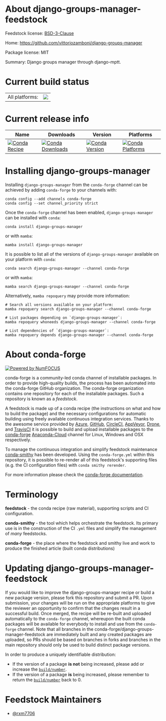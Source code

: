 About django-groups-manager-feedstock
=====================================

Feedstock license: [BSD-3-Clause](https://github.com/conda-forge/django-groups-manager-feedstock/blob/main/LICENSE.txt)

Home: https://github.com/vittoriozamboni/django-groups-manager

Package license: MIT

Summary: Django groups manager through django-mptt.

Current build status
====================


<table><tr><td>All platforms:</td>
    <td>
      <a href="https://dev.azure.com/conda-forge/feedstock-builds/_build/latest?definitionId=20505&branchName=main">
        <img src="https://dev.azure.com/conda-forge/feedstock-builds/_apis/build/status/django-groups-manager-feedstock?branchName=main">
      </a>
    </td>
  </tr>
</table>

Current release info
====================

| Name | Downloads | Version | Platforms |
| --- | --- | --- | --- |
| [![Conda Recipe](https://img.shields.io/badge/recipe-django--groups--manager-green.svg)](https://anaconda.org/conda-forge/django-groups-manager) | [![Conda Downloads](https://img.shields.io/conda/dn/conda-forge/django-groups-manager.svg)](https://anaconda.org/conda-forge/django-groups-manager) | [![Conda Version](https://img.shields.io/conda/vn/conda-forge/django-groups-manager.svg)](https://anaconda.org/conda-forge/django-groups-manager) | [![Conda Platforms](https://img.shields.io/conda/pn/conda-forge/django-groups-manager.svg)](https://anaconda.org/conda-forge/django-groups-manager) |

Installing django-groups-manager
================================

Installing `django-groups-manager` from the `conda-forge` channel can be achieved by adding `conda-forge` to your channels with:

```
conda config --add channels conda-forge
conda config --set channel_priority strict
```

Once the `conda-forge` channel has been enabled, `django-groups-manager` can be installed with `conda`:

```
conda install django-groups-manager
```

or with `mamba`:

```
mamba install django-groups-manager
```

It is possible to list all of the versions of `django-groups-manager` available on your platform with `conda`:

```
conda search django-groups-manager --channel conda-forge
```

or with `mamba`:

```
mamba search django-groups-manager --channel conda-forge
```

Alternatively, `mamba repoquery` may provide more information:

```
# Search all versions available on your platform:
mamba repoquery search django-groups-manager --channel conda-forge

# List packages depending on `django-groups-manager`:
mamba repoquery whoneeds django-groups-manager --channel conda-forge

# List dependencies of `django-groups-manager`:
mamba repoquery depends django-groups-manager --channel conda-forge
```


About conda-forge
=================

[![Powered by
NumFOCUS](https://img.shields.io/badge/powered%20by-NumFOCUS-orange.svg?style=flat&colorA=E1523D&colorB=007D8A)](https://numfocus.org)

conda-forge is a community-led conda channel of installable packages.
In order to provide high-quality builds, the process has been automated into the
conda-forge GitHub organization. The conda-forge organization contains one repository
for each of the installable packages. Such a repository is known as a *feedstock*.

A feedstock is made up of a conda recipe (the instructions on what and how to build
the package) and the necessary configurations for automatic building using freely
available continuous integration services. Thanks to the awesome service provided by
[Azure](https://azure.microsoft.com/en-us/services/devops/), [GitHub](https://github.com/),
[CircleCI](https://circleci.com/), [AppVeyor](https://www.appveyor.com/),
[Drone](https://cloud.drone.io/welcome), and [TravisCI](https://travis-ci.com/)
it is possible to build and upload installable packages to the
[conda-forge](https://anaconda.org/conda-forge) [Anaconda-Cloud](https://anaconda.org/)
channel for Linux, Windows and OSX respectively.

To manage the continuous integration and simplify feedstock maintenance
[conda-smithy](https://github.com/conda-forge/conda-smithy) has been developed.
Using the ``conda-forge.yml`` within this repository, it is possible to re-render all of
this feedstock's supporting files (e.g. the CI configuration files) with ``conda smithy rerender``.

For more information please check the [conda-forge documentation](https://conda-forge.org/docs/).

Terminology
===========

**feedstock** - the conda recipe (raw material), supporting scripts and CI configuration.

**conda-smithy** - the tool which helps orchestrate the feedstock.
                   Its primary use is in the construction of the CI ``.yml`` files
                   and simplify the management of *many* feedstocks.

**conda-forge** - the place where the feedstock and smithy live and work to
                  produce the finished article (built conda distributions)


Updating django-groups-manager-feedstock
========================================

If you would like to improve the django-groups-manager recipe or build a new
package version, please fork this repository and submit a PR. Upon submission,
your changes will be run on the appropriate platforms to give the reviewer an
opportunity to confirm that the changes result in a successful build. Once
merged, the recipe will be re-built and uploaded automatically to the
`conda-forge` channel, whereupon the built conda packages will be available for
everybody to install and use from the `conda-forge` channel.
Note that all branches in the conda-forge/django-groups-manager-feedstock are
immediately built and any created packages are uploaded, so PRs should be based
on branches in forks and branches in the main repository should only be used to
build distinct package versions.

In order to produce a uniquely identifiable distribution:
 * If the version of a package **is not** being increased, please add or increase
   the [``build/number``](https://docs.conda.io/projects/conda-build/en/latest/resources/define-metadata.html#build-number-and-string).
 * If the version of a package **is** being increased, please remember to return
   the [``build/number``](https://docs.conda.io/projects/conda-build/en/latest/resources/define-metadata.html#build-number-and-string)
   back to 0.

Feedstock Maintainers
=====================

* [@rxm7706](https://github.com/rxm7706/)

